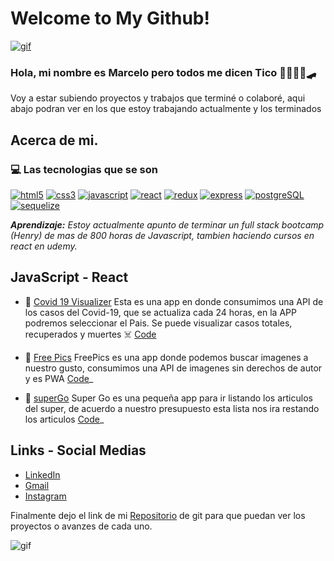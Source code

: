 # Welcome to My Github!

[![gif](https://camo.githubusercontent.com/6dab074a5625ded052c57770e528598b27c8c2a20e33c15688131cb944c80d5d/68747470733a2f2f6d656469612e67697068792e636f6d2f6d656469612f336f365a747078535a625152526e77434b512f67697068792e676966)](https://camo.githubusercontent.com/6dab074a5625ded052c57770e528598b27c8c2a20e33c15688131cb944c80d5d/68747470733a2f2f6d656469612e67697068792e636f6d2f6d656469612f336f365a747078535a625152526e77434b512f67697068792e676966)

### Hola, mi nombre es Marcelo pero todos me dicen Tico  🤙🏽🏂🏼🛹


Voy a estar subiendo proyectos y trabajos que terminé o colaboré, aqui
abajo podran ver en los que estoy trabajando actualmente y los terminados

## Acerca de mi.

### 💻  Las tecnologias que se son

[![html5](https://camo.githubusercontent.com/3fc3b37be38bc3bf41e9598287f426962b61f730c516475f67a2dd0879093eab/68747470733a2f2f6170692e69636f6e6966792e64657369676e2f7673636f64652d69636f6e733a66696c652d747970652d68746d6c2e737667)](https://camo.githubusercontent.com/3fc3b37be38bc3bf41e9598287f426962b61f730c516475f67a2dd0879093eab/68747470733a2f2f6170692e69636f6e6966792e64657369676e2f7673636f64652d69636f6e733a66696c652d747970652d68746d6c2e737667)  [![css3](https://camo.githubusercontent.com/6073986cb3ed35127ea0642bf35fe813ab7ae62ff59eb8b3d3c21e6306e890b5/68747470733a2f2f6170692e69636f6e6966792e64657369676e2f7673636f64652d69636f6e733a66696c652d747970652d6373732e737667)](https://camo.githubusercontent.com/6073986cb3ed35127ea0642bf35fe813ab7ae62ff59eb8b3d3c21e6306e890b5/68747470733a2f2f6170692e69636f6e6966792e64657369676e2f7673636f64652d69636f6e733a66696c652d747970652d6373732e737667)  [![javascript](https://camo.githubusercontent.com/4afdc61f71942fb2124fc36f51c2ae67da3b64799a513432913ee32854448d55/68747470733a2f2f6170692e69636f6e6966792e64657369676e2f6c6f676f733a6a6176617363726970742e737667)](https://camo.githubusercontent.com/4afdc61f71942fb2124fc36f51c2ae67da3b64799a513432913ee32854448d55/68747470733a2f2f6170692e69636f6e6966792e64657369676e2f6c6f676f733a6a6176617363726970742e737667)  [![react](https://camo.githubusercontent.com/d0c534878f0674419acebe79e96f1bf73491902b1a3f0e53314793c4afa9bd08/68747470733a2f2f6170692e69636f6e6966792e64657369676e2f6c6f676f733a72656163742e737667)](https://camo.githubusercontent.com/d0c534878f0674419acebe79e96f1bf73491902b1a3f0e53314793c4afa9bd08/68747470733a2f2f6170692e69636f6e6966792e64657369676e2f6c6f676f733a72656163742e737667)  [![redux](https://camo.githubusercontent.com/625145590deb96ee05622d5e64a3e95ef21aa8297aa23ae0cbb579cb101103d1/68747470733a2f2f6170692e69636f6e6966792e64657369676e2f6c6f676f733a72656475782e737667)](https://camo.githubusercontent.com/625145590deb96ee05622d5e64a3e95ef21aa8297aa23ae0cbb579cb101103d1/68747470733a2f2f6170692e69636f6e6966792e64657369676e2f6c6f676f733a72656475782e737667)  [![express](https://camo.githubusercontent.com/53e8a51c53c873a6a0f3fca1771b3deaceb14e16358b6b9c83ad85ab3a0bb1c7/68747470733a2f2f6170692e69636f6e6966792e64657369676e2f73696d706c652d69636f6e733a657870726573732e737667)](https://camo.githubusercontent.com/53e8a51c53c873a6a0f3fca1771b3deaceb14e16358b6b9c83ad85ab3a0bb1c7/68747470733a2f2f6170692e69636f6e6966792e64657369676e2f73696d706c652d69636f6e733a657870726573732e737667)  [![postgreSQL](https://camo.githubusercontent.com/379fc7f4342ad0622e2edb9c10c4ca92c6f519127eab6f77d2e90dc607b810ba/68747470733a2f2f6170692e69636f6e6966792e64657369676e2f6c6f676f733a706f737467726573716c2e737667)](https://camo.githubusercontent.com/379fc7f4342ad0622e2edb9c10c4ca92c6f519127eab6f77d2e90dc607b810ba/68747470733a2f2f6170692e69636f6e6966792e64657369676e2f6c6f676f733a706f737467726573716c2e737667)  [![sequelize](https://camo.githubusercontent.com/5430be339b548ec221aaa5aa379716f6df922cbc99e3d9bd45ae84b9abce17b2/68747470733a2f2f6170692e69636f6e6966792e64657369676e2f6c6f676f733a73657175656c697a652e737667)](https://camo.githubusercontent.com/5430be339b548ec221aaa5aa379716f6df922cbc99e3d9bd45ae84b9abce17b2/68747470733a2f2f6170692e69636f6e6966792e64657369676e2f6c6f676f733a73657175656c697a652e737667)

_**Aprendizaje:**_  _Estoy actualmente apunto de terminar un full stack bootcamp (Henry) de mas de 800 horas de Javascript, tambien haciendo cursos en react en udemy._





## [](https://github.com/Atotaro98#javascript---react---redux)JavaScript - React

-   🦠  [Covid 19 Visualizer](https://tico-covid-tracker.netlify.app)  Esta es una app en donde consumimos una API de los casos del Covid-19, que se actualiza cada 24 horas, en la APP podremos seleccionar el Pais. Se puede visualizar casos totales, recuperados y muertes ☠️
  [Code](https://github.com/ticoxz/world-covid-tracker)
    
-   🌄  [Free Pics](https://free-pics-to-go.netlify.app/)  FreePics es una app donde podemos buscar imagenes a nuestro gusto, consumimos una API de imagenes sin derechos de autor y es PWA [Code](https://github.com/ticoxz/Image-gallery-pwa)_

-   🛒  [superGo](https://listago.netlify.app/)  Super Go es una pequeña app para ir listando los articulos del super, de acuerdo a nuestro presupuesto esta lista nos ira restando los articulos [Code](https://github.com/ticoxz/Super-Go)_


    
    


    

## Links - Social Medias

-   [LinkedIn](https://www.linkedin.com/in/tico-miranda/)
-   [Gmail](mailto:ticomiranda4@gmail.com)
-   [Instagram](https://www.instagram.com/ticox_/)

Finalmente dejo el link de mi [Repositorio](https://github.com/ticoxz?tab=repositories)   de git para que puedan ver los proyectos o avanzes de cada uno.

![gif](https://media.giphy.com/media/ASd0Ukj0y3qMM/giphy.gif)
